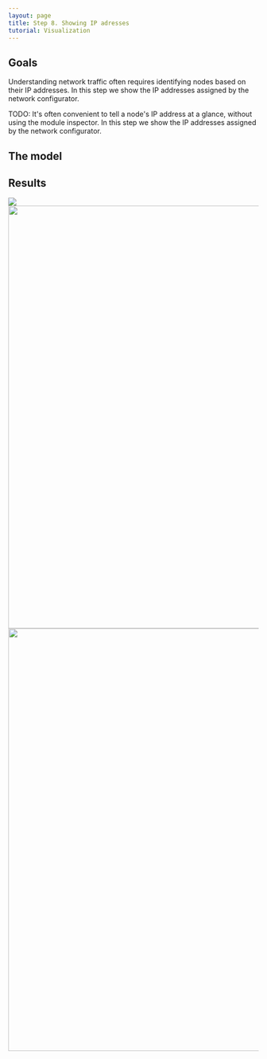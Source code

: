 ```yaml
---
layout: page
title: Step 8. Showing IP adresses
tutorial: Visualization
---
```


## Goals

Understanding network traffic often requires identifying nodes based on their IP addresses.
In this step we show the IP addresses assigned by the network configurator. 

TODO:
It's often convenient to tell a node's IP address at a glance, without using the module inspector.
In this step we show the IP addresses assigned by the network configurator.

## The model
<!--
If we want to see the network nodes' IP addresses we have to set the parameters of the <tt>InterfaceTableVisualizer</tt>.
Here is the configuration:

@dontinclude omnetpp.ini
@skipline [Config Visualization06]
@until ####

With the <tt>nodeFilter</tt> parameter we can define the nodes list, that are considered.
By default that list is empty, so we must set it.
Then we can set an interface list.
That specifies which interfaces are considered at each node.
Besides of these parameters we can change the font color, the background color, and the opacity of the text.
These settings are optional, that may make the IP addresses clearly visible.

With <tt>InterfaceTableVisualizer</tt> we can display not only the IP address of a NIC, but the MAC address too.
To that we need to change the <tt>content</tt> parameter to <tt>macAddress</tt>.
-->
## Results

<img src="step08_ipaddress_2d.gif">
<img src="step6_result4.gif"  width="850">
<img src="step6_result3.png" width="850">
<!--
If we run the simulation, we can see a yellow bubble above each pedestrian with its wlan NIC IP address.

In 3D view mode the text is a little bit fainter.

If we set the content parameter to <tt>macAddress</tt>, we can see the given NIC MAC (layer 2) address.
-->

Sources: [omnetpp.ini](../omnetpp.ini), [VisualizationNetworks.ned](../VisualizationNetworks.ned)
